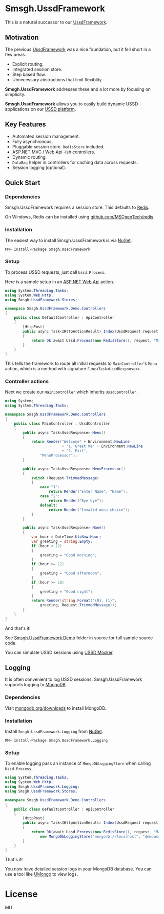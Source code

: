 # Smsgh.UssdFramework

This is a natural successor to our [UssdFramework](http://github.com/smsgh/ussd-framework).

## Motivation

The previous [UssdFramework](http://github.com/smsgh/ussd-framework) was a nice foundation, but it fell short in a few areas.

* Explicit routing.
* Integrated session store.
* Step based flow.
* Unnecessary abstractions that limit flexiblity.

__Smsgh.UssdFramework__ addresses these and a lot more by focusing on simplicity.

__Smsgh.UssdFramework__ allows you to easily build dynamic USSD applications on our [USSD platform](http://developers.smsgh.com/documentations/ussd).

## Key Features

* Automated session management.
* Fully asynchronous.
* Pluggable session store. `RedisStore` included.
* ASP.NET MVC / Web Api -ish controllers. 
* Dynamic routing.
* `DataBag` helper in controllers for caching data across requests.
* Session logging (optional).

## Quick Start

### Dependencies

Smsgh.UssdFramework requires a session store. This defaults to [Redis](http://redis.io).

On Windows, Redis can be installed using [github.com/MSOpenTech/redis](https://github.com/MSOpenTech/redis).


### Installation

The easiest way to install Smsgh.UssdFramework is via [NuGet](http://www.nuget.org/).

```
PM> Install-Package Smsgh.UssdFramework
```

### Setup

To process USSD requests, just call `Ussd.Process`.

Here is a sample setup in an [ASP.NET Web Api](http://www.asp.net/web-api) action.

```c#
using System.Threading.Tasks;
using System.Web.Http;
using Smsgh.UssdFramework.Stores;

namespace Smsgh.UssdFramework.Demo.Controllers
{
    public class DefaultController : ApiController
    {
        [HttpPost]
        public async Task<IHttpActionResult> Index(UssdRequest request)
        {
            return Ok(await Ussd.Process(new RedisStore(), request, "Main", "Menu"));
        } 
    }
}
```

This tells the framework to route all initial requests to `MainController`'s `Menu` action, which is a method with signature `Func<Task<UssdResponse>>`.

### Controller actions

Next we create our `MainController` which inherits `UssdController`.

```c#
using System;
using System.Threading.Tasks;

namespace Smsgh.UssdFramework.Demo.Controllers
{
    public class MainController : UssdController
    {
        public async Task<UssdResponse> Menu()
        {
            return Render("Welcome" + Environment.NewLine
                          + "1. Greet me" + Environment.NewLine
                          + "2. Exit",
                "MenuProcessor");
        }

        public async Task<UssdResponse> MenuProcessor()
        {
            switch (Request.TrimmedMessage)
            {
                case "1":
                    return Render("Enter Name", "Name");
                case "2":
                    return Render("Bye bye");
                default:
                    return Render("Invalid menu choice");
            }
        }

        public async Task<UssdResponse> Name()
        {
            var hour = DateTime.UtcNow.Hour;
            var greeting = string.Empty;
            if (hour < 12)
            {
                greeting = "Good morning";
            }
            if (hour >= 12)
            {
                greeting = "Good afternoon";
            }
            if (hour >= 18)
            {
                greeting = "Good night";
            }
            return Render(string.Format("{0}, {1}",
                greeting, Request.TrimmedMessage));
        } 
    }
}
```

And that's it!

See [Smsgh.UssdFramework.Demo](https://github.com/smsgh/Smsgh.UssdFramework/tree/master/Smsgh.UssdFramework.Demo) folder in source for full sample source code.

You can simulate USSD sessions using [USSD Mocker](https://github.com/smsgh/ussd-mocker).


## Logging

It is often convenient to log USSD sessions. Smsgh.UssdFramework supports logging to [MongoDB](https://www.mongodb.org/).

### Dependencies

Visit [mongodb.org/downloads](https://www.mongodb.org/downloads) to install MongoDB.

### Installation

Install `Smsgh.UssdFramework.Logging` from [NuGet](http://www.nuget.org/).

```
PM> Install-Package Smsgh.UssdFramework.Logging
```

### Setup 

To enable logging pass an instance of `MongoDbLoggingStore` when calling `Ussd.Process`.

```c#
using System.Threading.Tasks;
using System.Web.Http;
using Smsgh.UssdFramework.Logging;
using Smsgh.UssdFramework.Stores;

namespace Smsgh.UssdFramework.Demo.Controllers
{
    public class DefaultController : ApiController
    {
        [HttpPost]
        public async Task<IHttpActionResult> Index(UssdRequest request)
        {
            return Ok(await Ussd.Process(new RedisStore(), request, "Main", "Menu", null, 
                new MongoDbLoggingStore("mongodb://localhost", "demoussd")));
        } 
    }
}
```

That's it! 

You now have detailed session logs in your MongoDB database. You can use a tool like [UMongo](http://http://edgytech.com/umongo/) to view logs.


# License

MIT
